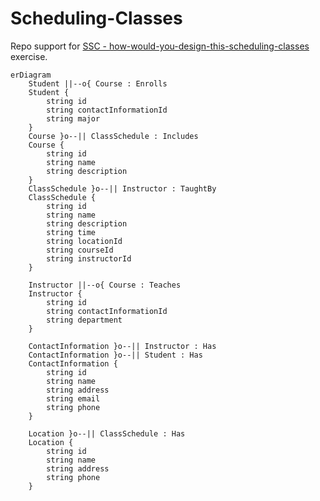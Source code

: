 # Scheduling-Classes

Repo support for [SSC - how-would-you-design-this-scheduling-classes](https://www.sqlservercentral.com/articles/how-would-you-design-this-scheduling-classes) exercise.




```mermaid
erDiagram
    Student ||--o{ Course : Enrolls
    Student {
        string id
        string contactInformationId
        string major
    }
    Course }o--|| ClassSchedule : Includes
    Course {
        string id
        string name
        string description
    }
    ClassSchedule }o--|| Instructor : TaughtBy
    ClassSchedule {
        string id
        string name
        string description
        string time
        string locationId
        string courseId
        string instructorId
    }
    
    Instructor ||--o{ Course : Teaches
    Instructor {
        string id
        string contactInformationId
        string department
    }

    ContactInformation }o--|| Instructor : Has
    ContactInformation }o--|| Student : Has
    ContactInformation {
        string id
        string name
        string address
        string email
        string phone
    }

    Location }o--|| ClassSchedule : Has
    Location {
        string id
        string name
        string address
        string phone
    }
```
